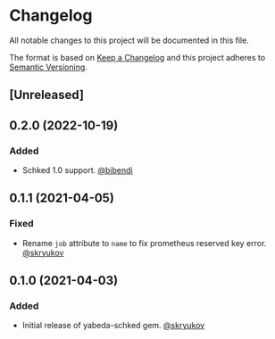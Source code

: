 # Changelog

All notable changes to this project will be documented in this file.

The format is based on [Keep a Changelog](http://keepachangelog.com/en/1.0.0/)
and this project adheres to [Semantic Versioning](http://semver.org/spec/v2.0.0.html).

## [Unreleased]

## 0.2.0 (2022-10-19)

### Added

- Schked 1.0 support. [@bibendi]

## 0.1.1 (2021-04-05)

### Fixed

- Rename `job` attribute to `name` to fix prometheus reserved key error. [@skryukov]

## 0.1.0 (2021-04-03)

### Added

- Initial release of yabeda-schked gem. [@skryukov]

[@skryukov]: https://github.com/skryukov
[@bibendi]: https://github.com/bibendi
